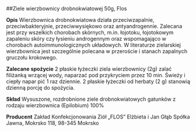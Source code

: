 ##Ziele wierzbownicy drobnokwiatowej 50g, Flos

**Opis** Wierzbownica drobnokwiatowa działa przeciwzapalnie, przeciwbakteryjnie, przeciwwysiękowo oraz antyandrogennie. Zalecana jest przy wszelkich chorobach skórnych, m.in. łojotoku, łojotokowym zapaleniu skóry czy łysieniu androgennym oraz wspomagająco w chorobach autoimmunologicznych układowych. W literaturze zielarskiej wierzbownica jest szczególnie polecana w przeroście i stanach zapalnych gruczołu krokowego. 

**Zalecane spożycie** 2 płaskie łyżeczki ziela wierzbownicy (2g) zalać filiżanką wrzącej wody, naparzać pod przykryciem przez 10 min. Świeży i ciepły napar pić 1 raz dziennie. 2 płaskie łyżeczki od herbaty (2 g) stanowią dzienną porcję do spożycia.

**Skład** Wysuszone, rozdrobnione ziele drobnokwiatowych gatunków z rodzaju wierzbownica (Epilobium) 100%

**Producent** Zakład Konfekcjonowania Ziół „FLOS” Elżbieta i Jan Głąb Spółka Jawna, Mokrsko 118, 98-345 Mokrsko